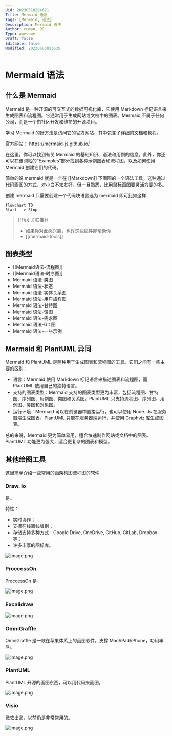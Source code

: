 ```yaml
---
Uid: 20230518204621
Title: Mermaid 语法
Tags: [Mermaid, 语法]
Description: Mermaid 语法
Author: cuman, OS
Type: awesome
Draft: false
Editable: false
Modified: 20230603013635
---
```


# Mermaid 语法

## 什么是 Mermaid

Mermaid 是一种开源的可交互式的数据可视化库，它使用 Markdown 标记语言来生成图表和流程图。它通常用于生成网站或文档中的图表。Mermaid 不属于任何公司，而是一个由社区开发和维护的开源项目。

学习 Mermaid 的好方法是访问它的官方网站，其中包含了详细的文档和教程。

官方网站：​ ​<https://mermaid-js.github.io/​>

在这里，你可以找到有关 Mermaid 的基础知识、语法和用例的信息。此外，你还可以在该网站的“Examples”部分找到各种示例图表和流程图，以及如何使用 Mermaid 创建它们的代码。

简单的说 mermaid 就是一个在 [[Markdown]] 下画图的一个语法工具，这种通过代码画图的方式，对小白不太友好，但一旦熟悉，比用鼠标画图要灵活方便的多。

创建 mermaid 只需要创建一个代码块语言选为 mermaid 即可比如这样

````Mermaid
flowchart TD
Start --> Stop
````

> [!Tip] 关联推荐
> - 如果你对此感兴趣，也许这些插件能帮助你
> - [[mermaid-tools]]

## 图表类型

- [[Mermaid语法-流程图]]
- [[Mermaid语法-时序图]]
- Mermaid 语法-类图
- Mermaid 语法-状态
- Mermaid 语法-实体关系图
- Mermaid 语法-用户旅程图
- Mermaid 语法-甘特图
- Mermaid 语法-饼图
- Mermaid 语法-需求图
- Mermaid 语法-Git 图
- Mermaid 语法-一些示例

## Mermaid 和 PlantUML 异同

Mermaid 和 PlantUML 是两种用于生成图表和流程图的工具。它们之间有一些主要的区别：

- 语言：Mermaid 使用 Markdown 标记语言来描述图表和流程图，而 PlantUML 使用自己的独特语言。
- 支持的图表类型：Mermaid 支持的图表类型更为丰富，包括流程图、甘特图、序列图、用例图、类图和关系图。PlantUML 只支持流程图、序列图、用例图、类图和对象图。
- 运行环境：Mermaid 可以在浏览器中直接运行，也可以使用 Node. Js 在服务器端生成图表。PlantUML 只能在服务器端运行，并使用 Graphviz 库生成图表。

总的来说，Mermaid 更为简单易用，适合快速制作网站或文档中的图表。PlantUML 功能更为强大，适合更复杂的图表和模型。

## 其他绘图工具

这里简单介绍一些常用的画架构图流程图的软件

### Draw. Io

 是。

特性：

- 实时协作；
- 支撑在线离线版别；
- 存储支持多种方式：Google Drive, OneDrive, GitHub, GitLab, Dropbox 等；
- 许多丰厚的图标库。

![image.png](https://cdn.pkmer.cn/images/20230518155116.png!pkmer)

### ProccessOn

ProccessOn 是。

![image.png](https://cdn.pkmer.cn/images/20230518155139.png!pkmer)

### Excalidraw



![image.png](https://cdn.pkmer.cn/images/20230518155219.png!pkmer)

### OmniGraffle

OmniGraffle 是一款在苹果体系上的画图软件。支撑 Mac/iPad/iPhone，功用丰厚。

![image.png](https://cdn.pkmer.cn/images/20230518155248.png!pkmer)

### PlantUML

PlantUML 开源的画图东西，可以用代码来画图。

![image.png](https://cdn.pkmer.cn/images/20230518155309.png!pkmer)

### Visio

微软出品，以前仍是非常常用的。

![image.png](https://cdn.pkmer.cn/images/20230518155335.png!pkmer)